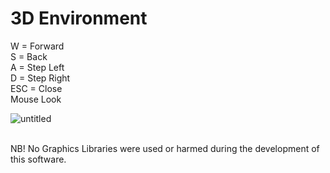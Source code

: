 # 3D Environment

W   = Forward
<br>
S   = Back
<br>
A   = Step Left
<br>
D   = Step Right
<br>
ESC = Close
<br>
Mouse Look
<br>

![untitled](https://user-images.githubusercontent.com/8742832/114043400-8b988400-9886-11eb-87f6-1b0784df0316.gif)

<br>
NB! No Graphics Libraries were used or harmed during the development of this software.
